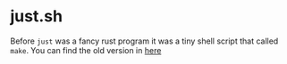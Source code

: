 # just.sh

Before `just` was a fancy rust program it was a tiny shell script that called `make`. You can find the old version in [here](https://github.com/casey/just/blob/master/extras/just.sh)